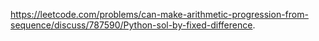https://leetcode.com/problems/can-make-arithmetic-progression-from-sequence/discuss/787590/Python-sol-by-fixed-difference.
